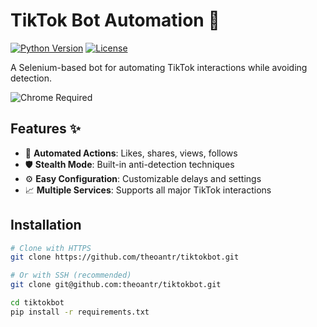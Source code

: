 # TikTok Bot Automation 🤖

[![Python Version](https://img.shields.io/badge/python-3.8+-blue?logo=python&logoColor=white)](https://python.org)
[![License](https://img.shields.io/badge/license-MIT-green.svg)](LICENSE)


A Selenium-based bot for automating TikTok interactions while avoiding detection.

<img src="https://img.shields.io/badge/chrome-required-red?logo=google-chrome" alt="Chrome Required">

## Features ✨
- 🚀 **Automated Actions**: Likes, shares, views, follows
- 🛡️ **Stealth Mode**: Built-in anti-detection techniques
- ⚙️ **Easy Configuration**: Customizable delays and settings
- 📈 **Multiple Services**: Supports all major TikTok interactions

## Installation
```bash
# Clone with HTTPS
git clone https://github.com/theoantr/tiktokbot.git

# Or with SSH (recommended)
git clone git@github.com:theoantr/tiktokbot.git

cd tiktokbot
pip install -r requirements.txt
